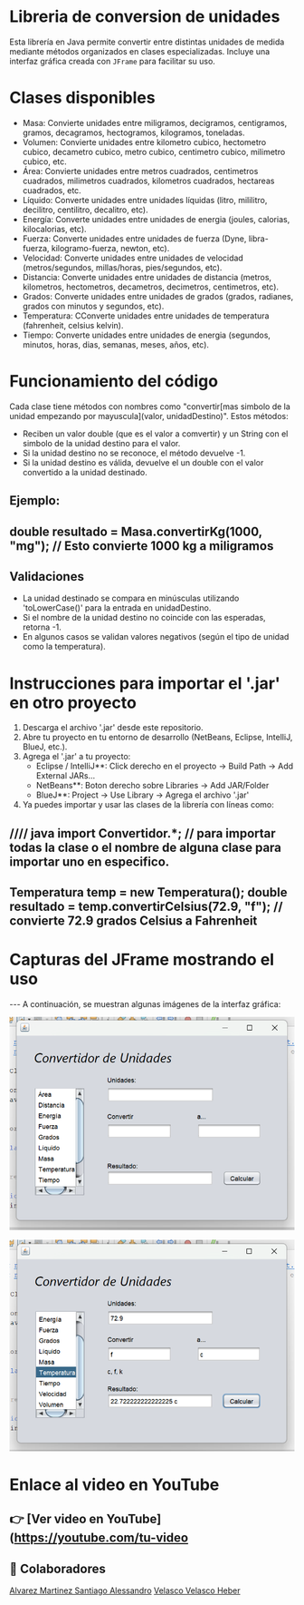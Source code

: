 # Libreria de conversion de unidades

Esta librería en Java permite convertir entre distintas unidades de medida mediante métodos organizados en clases especializadas. Incluye una interfaz gráfica creada con `JFrame` para facilitar su uso.

# Clases disponibles

- Masa: Convierte unidades entre miligramos, decigramos, centigramos, gramos, decagramos, hectogramos,  kilogramos, toneladas.
- Volumen: Convierte unidades entre kilometro cubico, hectometro cubico, decametro cubico, metro cubico, centimetro cubico, milimetro cubico, etc.
- Área: Convierte unidades entre metros cuadrados, centimetros cuadrados, milimetros cuadrados, kilometros cuadrados, hectareas cuadrados, etc.
- Líquido: Converte unidades entre unidades líquidas (litro, mililitro, decilitro, centilitro, decalitro, etc).
- Energía: Converte unidades entre unidades de energia (joules, calorias, kilocalorias, etc).
- Fuerza: Converte unidades entre unidades de fuerza (Dyne, libra-fuerza, kilogramo-fuerza, newton, etc).
- Velocidad: Converte unidades entre unidades de velocidad (metros/segundos, millas/horas, pies/segundos, etc).
- Distancia: Converte unidades entre unidades de distancia (metros, kilometros, hectometros, decametros, decimetros, centimetros, etc).
- Grados: Converte unidades entre unidades de grados (grados, radianes, grados con minutos y segundos, etc).
- Temperatura: CConverte unidades entre unidades de temperatura (fahrenheit, celsius kelvin).
- Tiempo: Converte unidades entre unidades de energia (segundos, minutos, horas, dias, semanas, meses, años, etc).

# Funcionamiento del código

Cada clase tiene métodos con nombres como "convertir[mas simbolo de la unidad empezando por mayuscula](valor, unidadDestino)". Estos métodos:
- Reciben un valor double (que es el valor a comvertir) y un String con el simbolo de la unidad destino para el valor.
- Si la unidad destino no se reconoce, el método devuelve -1.
- Si la unidad destino es válida, devuelve el un double con el valor convertido a la unidad destinado.

Ejemplo:
---
double resultado = Masa.convertirKg(1000, "mg"); // Esto convierte 1000 kg a miligramos
---

## Validaciones

- La unidad destinado se compara en minúsculas utilizando 'toLowerCase()' para la entrada en unidadDestino.
- Si el nombre de la unidad destino no coincide con las esperadas, retorna -1.
- En algunos casos se validan valores negativos (según el tipo de unidad como la temperatura).

# Instrucciones para importar el '.jar' en otro proyecto

1. Descarga el archivo '.jar' desde este repositorio.
2. Abre tu proyecto en tu entorno de desarrollo (NetBeans, Eclipse, IntelliJ, BlueJ, etc.).
3. Agrega el '.jar' a tu proyecto:
   - Eclipse / IntelliJ**: Click derecho en el proyecto -> Build Path -> Add External JARs...
   - NetBeans**: Boton derecho sobre Libraries -> Add JAR/Folder
   - BlueJ**: Project -> Use Library -> Agrega el archivo '.jar'
4. Ya puedes importar y usar las clases de la librería con líneas como:

//// java
import Convertidor.*; // para importar todas la clase o el nombre de alguna clase para importar uno en especifico.
---
Temperatura temp = new Temperatura();
double resultado = temp.convertirCelsius(72.9, "f"); // convierte 72.9 grados Celsius a Fahrenheit
---

# Capturas del JFrame mostrando el uso

--- A continuación, se muestran algunas imágenes de la interfaz gráfica:

![Menú principal](imagenes/jframe_menu.png)

![Conversión de temperatura](imagenes/conversion_temperatura.png)

# Enlace al video en YouTube

👉 [Ver video en YouTube](https://youtube.com/tu-video
---

## 👥 Colaboradores

[Alvarez Martinez Santiago Alessandro](https://github.com/usuario2)
[Velasco Velasco Heber](https://github.com/usuario1)
